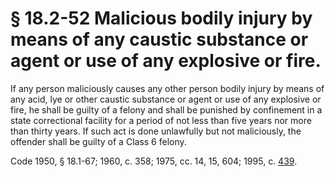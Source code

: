 # § 18.2-52 Malicious bodily injury by means of any caustic substance or agent or use of any explosive or fire.

<p>If any person maliciously causes any other person bodily injury by means of any acid, lye or other caustic substance or agent or use of any explosive or fire, he shall be guilty of a felony and shall be punished by confinement in a state correctional facility for a period of not less than five years nor more than thirty years. If such act is done unlawfully but not maliciously, the offender shall be guilty of a Class 6 felony.</p><p>Code 1950, § 18.1-67; 1960, c. 358; 1975, cc. 14, 15, 604; 1995, c. <a href='http://lis.virginia.gov/cgi-bin/legp604.exe?951+ful+CHAP0439'>439</a>.</p>
